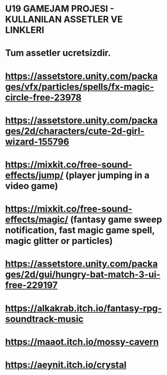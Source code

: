# U19 GAMEJAM PROJESI - KULLANILAN ASSETLER VE LINKLERI
# Tum assetler ucretsizdir.
# https://assetstore.unity.com/packages/vfx/particles/spells/fx-magic-circle-free-23978
# https://assetstore.unity.com/packages/2d/characters/cute-2d-girl-wizard-155796
# https://mixkit.co/free-sound-effects/jump/ (player jumping in a video game)
# https://mixkit.co/free-sound-effects/magic/ (fantasy game sweep notification, fast magic game spell, magic glitter or particles)
# https://assetstore.unity.com/packages/2d/gui/hungry-bat-match-3-ui-free-229197
# https://alkakrab.itch.io/fantasy-rpg-soundtrack-music
# https://maaot.itch.io/mossy-cavern
# https://aeynit.itch.io/crystal